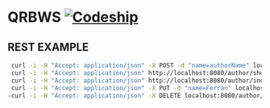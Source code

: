 # QRBWS  [![Codeship][codeship-badge]][codeship]

## REST EXAMPLE

```BASH
 curl -i -H "Accept: application/json" -X POST -d "name=authorName" localhost:8080/author/save/
 curl -i -H "Accept: application/json" http://localhost:8080/author/show/{id}
 curl -i -H "Accept: application/json" http://localhost:8080/author/index
 curl -i -H "Accept: application/json" -X PUT -d "name=Ferran" localhost:8080/author/update/{id}
-curl -i -H "Accept: application/json" -X DELETE localhost:8080/author/delete/{id}+curl -i -H "Accept: application/json" -X DELETE localhost:8080/author/delete/{id}
```
[codeship-badge]: https://codeship.com/projects/236e3190-14a3-0133-bdae-063b18755257/status?branch=master
[codeship]: https://codeship.com/projects/93118
